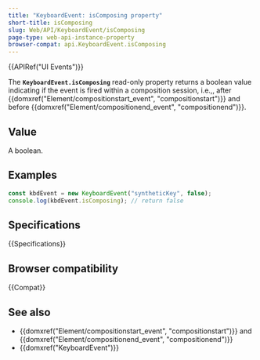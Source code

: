 ```yaml
---
title: "KeyboardEvent: isComposing property"
short-title: isComposing
slug: Web/API/KeyboardEvent/isComposing
page-type: web-api-instance-property
browser-compat: api.KeyboardEvent.isComposing
---
```


{{APIRef("UI Events")}}

The **`KeyboardEvent.isComposing`** read-only property returns
a boolean value indicating if the event is fired within a composition
session, i.e.,, after {{domxref("Element/compositionstart_event", "compositionstart")}}
and before {{domxref("Element/compositionend_event", "compositionend")}}.

## Value

A boolean.

## Examples

```js
const kbdEvent = new KeyboardEvent("syntheticKey", false);
console.log(kbdEvent.isComposing); // return false
```

## Specifications

{{Specifications}}

## Browser compatibility

{{Compat}}

## See also

- {{domxref("Element/compositionstart_event", "compositionstart")}} and {{domxref("Element/compositionend_event", "compositionend")}}
- {{domxref("KeyboardEvent")}}
